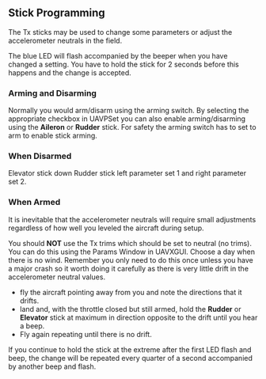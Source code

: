 ## Stick Programming ##

The Tx sticks may be used to change some parameters or adjust the accelerometer neutrals in the field.

The blue LED will flash accompanied by the beeper when you have changed a setting. You have to hold the stick for 2 seconds before this happens and the change is accepted.

### Arming and Disarming ###

Normally you would arm/disarm using the arming switch. By selecting the appropriate checkbox in UAVPSet you can also enable arming/disarming using the **Aileron** or **Rudder** stick. For safety the arming switch has to set to arm to enable stick arming.

### When Disarmed ###

Elevator stick down Rudder stick left parameter set 1 and right parameter set 2.

### When Armed ###

It is inevitable that the accelerometer neutrals will require small adjustments regardless of how well you leveled the aircraft during setup.

You should **NOT** use the Tx trims which should be set to neutral (no trims). You can do this using the Params Window in UAVXGUI. Choose a day when there is no wind. Remember you only need to do this once unless you have a major crash so it worth doing it carefully as there is very little drift in the accelerometer neutral values.

  * fly the aircraft pointing away from you and note the directions that it drifts.
  * land and, with the throttle closed but still armed, hold the **Rudder** or **Elevator** stick at maximum in direction opposite to the drift until you hear a beep.
  * Fly again repeating until there is no drift.

If you continue to hold the stick at the extreme after the first LED flash and beep, the change will be repeated every quarter of a second accompanied by another beep and flash.
